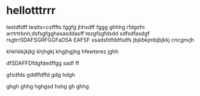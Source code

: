 # hellotttrrr
testdfdff
testts<csfffts
fggfg
jhhxdff
fggg
ghhhg
rfdgsfn arrtrtrknn,dsfsgfgghasasddasff
tezgfsgfdsdd
sdfsdfasdgf
rsgtrrSDAFSGRFGGFaDSA
EAFSF
xsadsfdfddfsdfs
jbjkbkjmbjbjkkj
cncgnvjh

khkhkkjkjkjj
khjhgkj
khgjhgjhg
hfewterez
jghh

dfSDAFFDfdgfdedffgg
sadf
ff

gfsdfds
gddffdffd
gdg
hdgh

ghgh
ghhg
hghgsd
hshg
gh
ghhg
